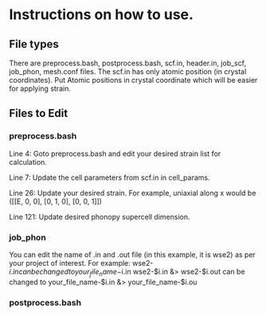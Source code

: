 # Instructions on how to use.

## File types
There are preprocess.bash, postprocess.bash, scf.in, header.in, job_scf, job_phon, mesh.conf files. The scf.in has only atomic position (in crystal coordinates). Put Atomic positions in crystal coordinate which will be easier for applying strain.


## Files to Edit
### preprocess.bash 
Line 4: Goto preprocess.bash and edit your desired strain list for calculation.

Line 7: Update the cell parameters from scf.in in cell_params.

Line 26: Update your desired strain. For example, uniaxial along x would be ([[E, 0, 0], [0, 1, 0], [0, 0, 1]]) 

Line 121: Update desired phonopy supercell dimension.

### job_phon
You can edit the name of .in and .out file (in this example, it is wse2) as per your project of interest. 
For example:
wse2-$i.in can be changed to  your_file_name-$i.in
wse2-$i.in &> wse2-$i.out  can be changed to  your_file_name-$i.in &> your_file_name-$i.ou

### postprocess.bash



